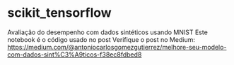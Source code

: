 # scikit_tensorflow
Avaliação do desempenho com dados sintéticos  usando MNIST
Este notebook é o código usado no post
Verifique o post no Medium: https://medium.com/@antoniocarlosgomezgutierrez/melhore-seu-modelo-com-dados-sint%C3%A9ticos-f38ec8fdbed8

